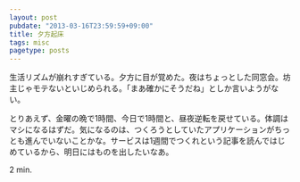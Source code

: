 ```yaml
---
layout: post
pubdate: "2013-03-16T23:59:59+09:00"
title: 夕方起床
tags: misc
pagetype: posts
---
```

生活リズムが崩れすぎている。夕方に目が覚めた。夜はちょっとした同窓会。坊主じゃモテないといじめられる。「まあ確かにそうだね」としか言いようがない。

とりあえず、金曜の晩で1時間、今日で1時間と、昼夜逆転を戻せている。体調はマシになるはずだ。気になるのは、つくろうとしていたアプリケーションがちっとも進んでいないことかな。サービスは1週間でつくれという記事を読んではじめているから、明日にはものを出したいなあ。

2 min.
